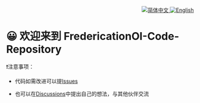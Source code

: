 <div align="right">
  <a href="README.md">
   <img alt="简体中文" src="https://img.shields.io/badge/%E7%AE%80%E4%BD%93%E4%B8%AD%E6%96%87-greeen">
  </a>
  <a href="en_us-README.md">
   <img alt="English" src="https://img.shields.io/badge/English-black">
  </a>
</div>

# 😀 欢迎来到 FredericationOI-Code-Repository

❗️注意事项：

 - 代码如需改进可以提[Issues](https://github.com/FrederickAsYou/FredericationOI-Code-Repository/issues)

 - 也可以在[Discussions](https://github.com/FrederickAsYou/FredericationOI-Code-Repository/discussions)中提出自己的想法，与其他伙伴交流
